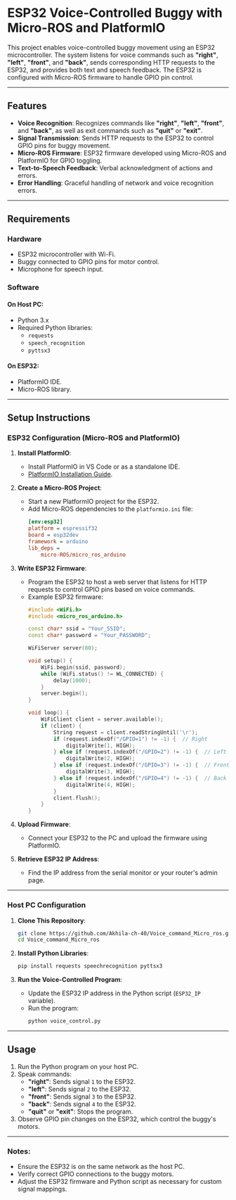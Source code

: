 # ESP32 Voice-Controlled Buggy with Micro-ROS and PlatformIO

This project enables voice-controlled buggy movement using an ESP32 microcontroller. The system listens for voice commands such as **"right"**, **"left"**, **"front"**, and **"back"**, sends corresponding HTTP requests to the ESP32, and provides both text and speech feedback. The ESP32 is configured with Micro-ROS firmware to handle GPIO pin control.

---

## Features

- **Voice Recognition**: Recognizes commands like **"right"**, **"left"**, **"front"**, and **"back"**, as well as exit commands such as **"quit"** or **"exit"**.
- **Signal Transmission**: Sends HTTP requests to the ESP32 to control GPIO pins for buggy movement.
- **Micro-ROS Firmware**: ESP32 firmware developed using Micro-ROS and PlatformIO for GPIO toggling.
- **Text-to-Speech Feedback**: Verbal acknowledgment of actions and errors.
- **Error Handling**: Graceful handling of network and voice recognition errors.

---

## Requirements

### Hardware
- ESP32 microcontroller with Wi-Fi.
- Buggy connected to GPIO pins for motor control.
- Microphone for speech input.

### Software
#### On Host PC:
- Python 3.x
- Required Python libraries:
  - `requests`
  - `speech_recognition`
  - `pyttsx3`

#### On ESP32:
- PlatformIO IDE.
- Micro-ROS library.

---

## Setup Instructions

### ESP32 Configuration (Micro-ROS and PlatformIO)

1. **Install PlatformIO**:
   - Install PlatformIO in VS Code or as a standalone IDE.
   - [PlatformIO Installation Guide](https://platformio.org/install).

2. **Create a Micro-ROS Project**:
   - Start a new PlatformIO project for the ESP32.
   - Add Micro-ROS dependencies to the `platformio.ini` file:
     ```ini
     [env:esp32]
     platform = espressif32
     board = esp32dev
     framework = arduino
     lib_deps =
         micro-ROS/micro_ros_arduino
     ```

3. **Write ESP32 Firmware**:
   - Program the ESP32 to host a web server that listens for HTTP requests to control GPIO pins based on voice commands.
   - Example ESP32 firmware:
     ```cpp
     #include <WiFi.h>
     #include <micro_ros_arduino.h>

     const char* ssid = "Your_SSID";
     const char* password = "Your_PASSWORD";

     WiFiServer server(80);

     void setup() {
         WiFi.begin(ssid, password);
         while (WiFi.status() != WL_CONNECTED) {
             delay(1000);
         }
         server.begin();
     }

     void loop() {
         WiFiClient client = server.available();
         if (client) {
             String request = client.readStringUntil('\r');
             if (request.indexOf("/GPIO=1") != -1) {  // Right
                 digitalWrite(1, HIGH);
             } else if (request.indexOf("/GPIO=2") != -1) {  // Left
                 digitalWrite(2, HIGH);
             } else if (request.indexOf("/GPIO=3") != -1) {  // Front
                 digitalWrite(3, HIGH);
             } else if (request.indexOf("/GPIO=4") != -1) {  // Back
                 digitalWrite(4, HIGH);
             }
             client.flush();
         }
     }
     ```

4. **Upload Firmware**:
   - Connect your ESP32 to the PC and upload the firmware using PlatformIO.

5. **Retrieve ESP32 IP Address**:
   - Find the IP address from the serial monitor or your router's admin page.

---

### Host PC Configuration

1. **Clone This Repository**:
   ```bash
   git clone https://github.com/Akhila-ch-40/Voice_command_Micro_ros.git
   cd Voice_command_Micro_ros
   ```

2. **Install Python Libraries**:
   ```bash
   pip install requests speechrecognition pyttsx3
   ```

3. **Run the Voice-Controlled Program**:
   - Update the ESP32 IP address in the Python script (`ESP32_IP` variable).
   - Run the program:
     ```bash
     python voice_control.py
     ```

---

## Usage

1. Run the Python program on your host PC.
2. Speak commands:
   - **"right"**: Sends signal `1` to the ESP32.
   - **"left"**: Sends signal `2` to the ESP32.
   - **"front"**: Sends signal `3` to the ESP32.
   - **"back"**: Sends signal `4` to the ESP32.
   - **"quit"** or **"exit"**: Stops the program.
3. Observe GPIO pin changes on the ESP32, which control the buggy's motors.

---

### Notes:
- Ensure the ESP32 is on the same network as the host PC.
- Verify correct GPIO connections to the buggy motors.
- Adjust the ESP32 firmware and Python script as necessary for custom signal mappings.
